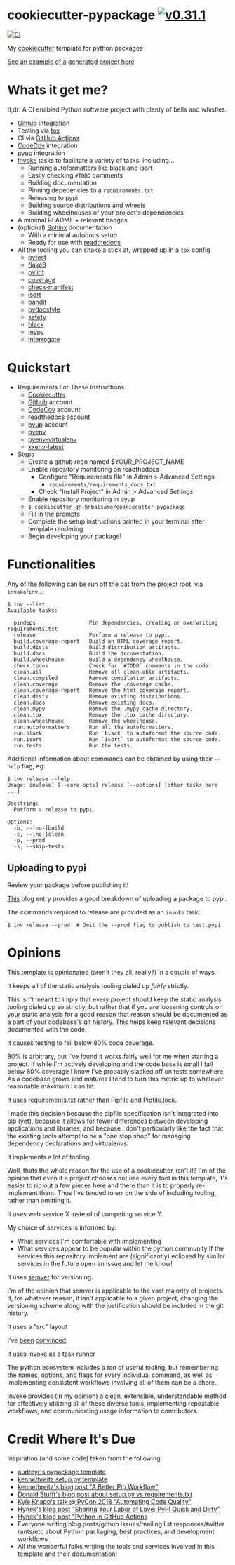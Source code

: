 # cookiecutter-pypackage [![v0.31.1](https://img.shields.io/badge/version-0.31.1-blue.svg)](https://github.com/bnbalsamo/cookiecutter-pypackage/releases)

[![CI](https://github.com/bnbalsamo/cookiecutter-pypackage/workflows/CI/badge.svg?branch=master)](https://github.com/bnbalsamo/cookiecutter-pypackage/actions)

My [cookiecutter](https://github.com/audreyr/cookiecutter) template for python packages

[See an example of a generated project here](https://github.com/bnbalsamo/bnb_cookiecutter_example/)

# Whats it get me?

tl;dr: A CI enabled Python software project with plenty of bells and whistles.

- [Github](https://github.com/) integration
- Testing via [tox](https://tox.readthedocs.io/en/latest/)
- CI via [GitHub Actions](https://github.com/features/actions)
- [CodeCov](https://codecov.io/) integration
- [pyup](https://pyup.io/) integration
- [Invoke](http://www.pyinvoke.org/) tasks to facilitate a variety of tasks, including...
    - Running autoformatters like black and isort
    - Easily checking `#TODO` comments
    - Building documentation
    - Pinning depedencies to a `requirements.txt`
    - Releasing to pypi
    - Building source distributions and wheels
    - Building wheelhouses of your project's dependencies
- A minimal README + relevant badges
- (optional) [Sphinx](http://www.sphinx-doc.org) documentation
    - With a minimal autodocs setup
    - Ready for use with [readthedocs](https://readthedocs.org/)
- All the tooling you can shake a stick at, wrapped up in a ```tox``` config
    - [pytest](https://docs.pytest.org/en/latest/)
    - [flake8](http://flake8.pycqa.org/en/latest/)
    - [pylint](https://www.pylint.org)
    - [coverage](https://coverage.readthedocs.io/en/latest/)
    - [check-manifest](https://github.com/mgedmin/check-manifest)
    - [isort](https://github.com/timothycrosley/isort)
    - [bandit](https://github.com/PyCQA/bandit)
    - [pydocstyle](www.pydocstyle.org/en/latest/)
    - [safety](https://pyup.io/docs/safety/installation-and-usage/)
    - [black](https://github.com/ambv/black)
    - [mypy](http://mypy-lang.org/)
    - [interrogate](https://interrogate.readthedocs.io/en/latest/)

# Quickstart

- Requirements For These Instructions
    - [Cookiecutter](https://github.com/audreyr/cookiecutter)
    - [Github](https://github.com/) account
    - [CodeCov](https://codecov.io/) account
    - [readthedocs](https://readthedocs.org/) account
    - [pyup](https://pyup.io/) account
    - [pyenv](https://github.com/pyenv/pyenv)
    - [pyenv-virtualenv](https://github.com/pyenv/pyenv-virtualenv)
    - [xxenv-latest](https://github.com/momo-lab/xxenv-latest)
- Steps
    - Create a github repo named $YOUR_PROJECT_NAME
    - Enable repository monitoring on readthedocs
        - Configure "Requirements file" in Admin > Advanced Settings
            - `requirements/requirements_docs.txt`
        - Check "Install Project" in Admin > Advanced Settings
    - Enable repository monitoring in pyup
    - ```$ cookiecutter gh:bnbalsamo/cookiecutter-pypackage```
    - Fill in the prompts
    - Complete the setup instructions printed in your terminal after template rendering
    - Begin developing your package!

# Functionalities

Any of the following can be run off the bat from the project root, via `invoke`/`inv`...

```
$ inv --list
Available tasks:

  pindeps                 Pin dependencies, creating or overwriting requirements.txt
  release                 Perform a release to pypi.
  build.coverage-report   Build an HTML coverage report.
  build.dists             Build distribution artifacts.
  build.docs              Build the documentation.
  build.wheelhouse        Build a dependency wheelhouse.
  check.todos             Check for `#TODO` comments in the code.
  clean.all               Remove all clean-able artifacts.
  clean.compiled          Remove compilation artifacts.
  clean.coverage          Remove the .coverage cache.
  clean.coverage-report   Remove the html coverage report.
  clean.dists             Remove existing distributions.
  clean.docs              Remove existing docs.
  clean.mypy              Remove the .mypy_cache directory.
  clean.tox               Remove the .tox cache directory.
  clean.wheelhouse        Remove the wheelhouse.
  run.autoformatters      Run all the autoformatters.
  run.black               Run `black` to autoformat the source code.
  run.isort               Run `isort` to autoformat the source code.
  run.tests               Run the tests.
```

Additional information about commands can be obtained by using their `--help` flag, eg:

```
$ inv release --help
Usage: inv[oke] [--core-opts] release [--options] [other tasks here ...]

Docstring:
  Perform a release to pypi.

Options:
  -b, --[no-]build
  -c, --[no-]clean
  -p, --prod
  -s, --skip-tests
```

## Uploading to pypi

Review your package before publishing it!

[This](https://hynek.me/articles/sharing-your-labor-of-love-pypi-quick-and-dirty/) blog
entry provides a good breakdown of uploading a package to pypi.

The commands required to release are provided as an `invoke` task:

```
$ inv release --prod  # Omit the --prod flag to publish to test.pypi
```

# Opinions

This template is opinionated (aren't they all, really?) in a couple of ways.

It keeps all of the static analysis tooling dialed up _fairly_ strictly.

This isn't meant to imply that every project should keep the static analysis tooling
dialed up so strictly, but rather that if you are loosening controls on your static analysis
for a good reason that reason should be documented as a part of your codebase's git history.
This helps keep relevant decisions documented with the code.

It causes testing to fail below 80% code coverage.

80% is arbitrary, but I've found it works fairly well for me when starting a project. If while
I'm actively developing and the code base is small I fall below 80% coverage I know I've
probably slacked off on tests somewhere. As a codebase grows and matures I tend to turn this
metric up to whatever reasonable maximum I can hit.

It uses requirements.txt rather than Pipfile and Pipfile.lock.

I made this decision because the pipfile specification isn't integrated into pip (yet),
because it allows for fewer differences between developing applications and libraries,
and because I don't particularly like the fact that the existing tools attempt
to be a "one stop shop" for managing dependency declarations and virtualenvs.

It implements a lot of tooling.

Well, thats the whole reason for the use of a cookiecutter, isn't it? I'm of the opinion
that even if a project chooses not use every tool in this template, it's easier to rip out
a few pieces here and there than it is to properly re-implement them. Thus I've tended to err
on the side of including tooling, rather than omitting it.

It uses web service X instead of competing service Y.

My choice of services is informed by:
- What services I'm comfortable with implementing
- What services appear to be popular within the python community
If the services this repository implement are (significantly) eclipsed by similar services
in the future open an issue and let me know!

It uses [semver](https://semver.org/) for versioning.

I'm of the opinion that semver is applicable to the vast majority of projects. If, for whatever
reason, it isn't applicable to a given project, changing the versioning scheme along with the
justification should be included in the git history.

It uses a "src" layout

I've [been](https://hynek.me/articles/testing-packaging/) [convinced](https://blog.ionelmc.ro/2014/05/25/python-packaging/#the-structure).

It uses [invoke](http://www.pyinvoke.org/) as a task runner

The python ecosystem includes _a ton_ of useful tooling, but remembering the names, options,
and flags for every individual command, as well as implementing consistent workflows involving
all of them can be a chore.

Invoke provides (in my opinion) a clean, extensible, understandable method for effectively
utilizing all of these diverse tools, implementing repeatable workflows, and communicating
usage information to contributors.

# Credit Where It's Due

Inspiration (and some code) taken from the following:
* [audreyr's pypackage template](https://github.com/audreyr/cookiecutter-pypackage)
* [kennethreitz setup.py template](https://github.com/kennethreitz/setup.py/blob/master/setup.py)
* [kennethreitz's blog post "A Better Pip Workflow"](https://www.kennethreitz.org/essays/a-better-pip-workflow)
* [Donald Stufft's blog post about setup.py vs requirements.txt](https://caremad.io/posts/2013/07/setup-vs-requirement/)
* [Kyle Knapp's talk @ PyCon 2018 "Automating Code Quality"](https://www.youtube.com/watch?v=G1lDk_WKXvY)
* [Hynek's blog post "Sharing Your Labor of Love: PyPI Quick and Dirty"](https://hynek.me/articles/sharing-your-labor-of-love-pypi-quick-and-dirty/)
* [Hynek's blog post "Python in GitHub Actions](https://hynek.me/articles/python-github-actions/)
* Everyone writing blog posts/github issues/mailing list responses/twitter rants/etc about Python packaging, best practices, and development workflows
* All the wonderful folks writing the tools and services involved in this template and their documentation!
